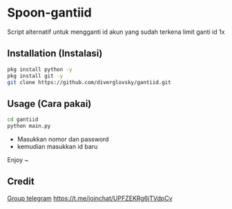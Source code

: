 # Spoon-gantiid
Script alternatif untuk mengganti id akun yang sudah terkena limit ganti id 1x

## Installation (Instalasi)



```bash
pkg install python -y
pkg install git -y
git clone https://github.com/diverglovsky/gantiid.git
```

## Usage (Cara pakai)

```bash
cd gantiid
python main.py
```
- Masukkan nomor dan password
- kemudian masukkan id baru  
  
Enjoy ~




## Credit
[Group telegram](https://t.me/joinchat/UPFZEKRg6jTVdpCv) https://t.me/joinchat/UPFZEKRg6jTVdpCv  
